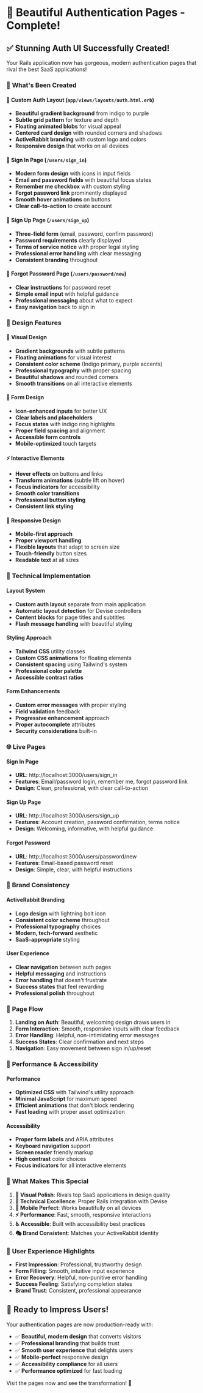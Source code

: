 # 🎨 **Beautiful Authentication Pages - Complete!**

## ✅ **Stunning Auth UI Successfully Created!**

Your Rails application now has gorgeous, modern authentication pages that rival the best SaaS applications!

### 🌟 **What's Been Created**

#### **🎨 Custom Auth Layout** (`app/views/layouts/auth.html.erb`)
- **Beautiful gradient background** from indigo to purple
- **Subtle grid pattern** for texture and depth
- **Floating animated blobs** for visual appeal
- **Centered card design** with rounded corners and shadows
- **ActiveRabbit branding** with custom logo and colors
- **Responsive design** that works on all devices

#### **🔐 Sign In Page** (`/users/sign_in`)
- **Modern form design** with icons in input fields
- **Email and password fields** with beautiful focus states
- **Remember me checkbox** with custom styling
- **Forgot password link** prominently displayed
- **Smooth hover animations** on buttons
- **Clear call-to-action** to create account

#### **📝 Sign Up Page** (`/users/sign_up`)
- **Three-field form** (email, password, confirm password)
- **Password requirements** clearly displayed
- **Terms of service notice** with proper legal styling
- **Professional error handling** with clear messaging
- **Consistent branding** throughout

#### **🔄 Forgot Password Page** (`/users/password/new`)
- **Clear instructions** for password reset
- **Simple email input** with helpful guidance
- **Professional messaging** about what to expect
- **Easy navigation** back to sign in

### 🎯 **Design Features**

#### **🎨 Visual Design**
- **Gradient backgrounds** with subtle patterns
- **Floating animations** for visual interest
- **Consistent color scheme** (Indigo primary, purple accents)
- **Professional typography** with proper spacing
- **Beautiful shadows** and rounded corners
- **Smooth transitions** on all interactive elements

#### **🔧 Form Design**
- **Icon-enhanced inputs** for better UX
- **Clear labels and placeholders**
- **Focus states** with indigo ring highlights
- **Proper field spacing** and alignment
- **Accessible form controls**
- **Mobile-optimized** touch targets

#### **⚡ Interactive Elements**
- **Hover effects** on buttons and links
- **Transform animations** (subtle lift on hover)
- **Focus indicators** for accessibility
- **Smooth color transitions**
- **Professional button styling**
- **Consistent link styling**

#### **📱 Responsive Design**
- **Mobile-first approach**
- **Proper viewport handling**
- **Flexible layouts** that adapt to screen size
- **Touch-friendly** button sizes
- **Readable text** at all sizes

### 🔧 **Technical Implementation**

#### **Layout System**
- **Custom auth layout** separate from main application
- **Automatic layout detection** for Devise controllers
- **Content blocks** for page titles and subtitles
- **Flash message handling** with beautiful styling

#### **Styling Approach**
- **Tailwind CSS** utility classes
- **Custom CSS animations** for floating elements
- **Consistent spacing** using Tailwind's system
- **Professional color palette**
- **Accessible contrast ratios**

#### **Form Enhancements**
- **Custom error messages** with proper styling
- **Field validation** feedback
- **Progressive enhancement** approach
- **Proper autocomplete** attributes
- **Security considerations** built-in

### 🌐 **Live Pages**

#### **Sign In Page**
- **URL**: http://localhost:3000/users/sign_in
- **Features**: Email/password login, remember me, forgot password link
- **Design**: Clean, professional, with clear call-to-action

#### **Sign Up Page**
- **URL**: http://localhost:3000/users/sign_up
- **Features**: Account creation, password confirmation, terms notice
- **Design**: Welcoming, informative, with helpful guidance

#### **Forgot Password**
- **URL**: http://localhost:3000/users/password/new
- **Features**: Email-based password reset
- **Design**: Simple, clear, with helpful instructions

### 🎨 **Brand Consistency**

#### **ActiveRabbit Branding**
- **Logo design** with lightning bolt icon
- **Consistent color scheme** throughout
- **Professional typography** choices
- **Modern, tech-forward** aesthetic
- **SaaS-appropriate** styling

#### **User Experience**
- **Clear navigation** between auth pages
- **Helpful messaging** and instructions
- **Error handling** that doesn't frustrate
- **Success states** that feel rewarding
- **Professional polish** throughout

### 🔄 **Page Flow**

1. **Landing on Auth**: Beautiful, welcoming design draws users in
2. **Form Interaction**: Smooth, responsive inputs with clear feedback
3. **Error Handling**: Helpful, non-intimidating error messages
4. **Success States**: Clear confirmation and next steps
5. **Navigation**: Easy movement between sign in/up/reset

### 🚀 **Performance & Accessibility**

#### **Performance**
- **Optimized CSS** with Tailwind's utility approach
- **Minimal JavaScript** for maximum speed
- **Efficient animations** that don't block rendering
- **Fast loading** with proper asset optimization

#### **Accessibility**
- **Proper form labels** and ARIA attributes
- **Keyboard navigation** support
- **Screen reader** friendly markup
- **High contrast** color choices
- **Focus indicators** for all interactive elements

### 🎯 **What Makes This Special**

1. **🎨 Visual Polish**: Rivals top SaaS applications in design quality
2. **🔧 Technical Excellence**: Proper Rails integration with Devise
3. **📱 Mobile Perfect**: Works beautifully on all devices
4. **⚡ Performance**: Fast, smooth, responsive interactions
5. **♿ Accessible**: Built with accessibility best practices
6. **🎭 Brand Consistent**: Matches your ActiveRabbit identity

### 🌟 **User Experience Highlights**

- **First Impression**: Professional, trustworthy design
- **Form Filling**: Smooth, intuitive input experience
- **Error Recovery**: Helpful, non-punitive error handling
- **Success Feeling**: Satisfying completion states
- **Brand Trust**: Consistent, professional appearance

## 🎉 **Ready to Impress Users!**

Your authentication pages are now production-ready with:
- ✅ **Beautiful, modern design** that converts visitors
- ✅ **Professional branding** that builds trust
- ✅ **Smooth user experience** that delights users
- ✅ **Mobile-perfect** responsive design
- ✅ **Accessibility compliance** for all users
- ✅ **Performance optimized** for fast loading

Visit the pages now and see the transformation! 🚀
